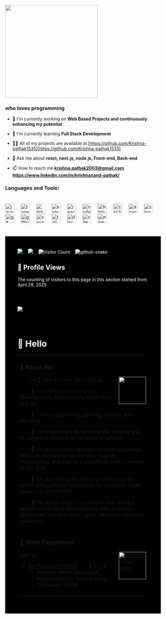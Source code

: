 <div align="left">
  <img height="300" src="https://i.ibb.co/5xhWZJGy/Github-Intro-pic.png">
</div>

###

<h3>who loves programming</h3>

- 🔭 I'm currently working on **Web Based Projects and continuously enhancing my potential**

- 🌱 I'm currently learning **Full Stack Development**

- 👨‍💻 All of my projects are available at [https://github.com/Krishna-pathak1535](https://github.com/Krishna-pathak1535)

- 💬 Ask me about **react, next.js, node.js, Front-end, Back-end**

- 📫 How to reach me **krishna.pathak2003@gmail.com**
**https://www.linkedin.com/in/krishnanand-pathak/**

<h3>Languages and Tools:</h3>



###

<br clear="both">

<div align="left">
  <img src="https://skillicons.dev/icons?i=js" height="30" alt="javascript logo"  />
  <img width="12" />
  <img src="https://skillicons.dev/icons?i=ts" height="30" alt="typescript logo"  />
  <img width="12" />
  <img src="https://skillicons.dev/icons?i=mongodb" height="30" alt="mongodb logo"  />
  <img width="12" />
  <img src="https://skillicons.dev/icons?i=express" height="30" alt="express logo"  />
  <img width="12" />
  <img src="https://skillicons.dev/icons?i=react" height="30" alt="react logo"  />
  <img width="12" />
  <img src="https://skillicons.dev/icons?i=nodejs" height="30" alt="nodejs logo"  />
  <img width="12" />
  <img src="https://skillicons.dev/icons?i=html" height="30" alt="html5 logo"  />
  <img width="12" />
  <img src="https://skillicons.dev/icons?i=css" height="30" alt="css3 logo"  />
  <img width="12" />
  <img src="https://cdn.jsdelivr.net/gh/devicons/devicon/icons/apache/apache-original.svg" height="30" alt="apache logo"  />
  <img width="12" />
  <img src="https://skillicons.dev/icons?i=c" height="30" alt="c logo"  />
  <img width="12" />
  <img src="https://skillicons.dev/icons?i=git" height="30" alt="git logo"  />
  <img width="12" />
  <img src="https://skillicons.dev/icons?i=github" height="30" alt="github logo"  />
  <img width="12" />
  <img src="https://skillicons.dev/icons?i=vscode" height="30" alt="vscode logo"  />
  <img width="12" />
  <img src="https://skillicons.dev/icons?i=tailwind" height="30" alt="tailwindcss logo"  />
  <img width="12" />
  <img src="https://skillicons.dev/icons?i=discord" height="30" alt="discord logo"  />
  <img width="12" />
  <img src="https://skillicons.dev/icons?i=vite" height="30" alt="vite logo"  />
  <img width="12" />
  <img src="https://cdn.jsdelivr.net/gh/devicons/devicon/icons/npm/npm-original-wordmark.svg" height="30" alt="npm logo"  />
</div>

###



  <!-- for beauty -->
  <div>&nbsp;</div>

  <!-- profile logo -->
  <div style="background-color:black;color:white;padding:40px">
    <a href="https://www.instagram.com/krishna_nand_pathak9/?__pwa=1#"><img src="https://img.shields.io/badge/Instagram-Instagram-ee2a7b" /></a>&emsp;
    <a href="https://krishnanand-cyber.netlify.app/"><img src="https://img.shields.io/website?url=https%3A%2F%2Faoudumbar.netlify.app%2F" /></a>&emsp;
    <!-- visitor -->
    <img src="https://komarev.com/ghpvc/?username=Aoudumber-Bade&label=Views&color=orange&style=flat" alt="Visitor Count" />&emsp;


  <!-- Snake Code Contribution Map -->
  <picture>
    <source media="(prefers-color-scheme: dark)" srcset="https://cdn.jsdelivr.net/gh/Aoudumber-Bade/Aoudumber-Bade/profile-snake-contrib/github-contribution-grid-snake-dark.svg" />
    <source media="(prefers-color-scheme: light)" srcset="https://cdn.jsdelivr.net/gh/Aoudumber-Bade/Aoudumber-Bade/profile-snake-contrib/github-contribution-grid-snake.svg" />
    <img alt="github-snake" src="https://cdn.jsdelivr.net/gh/Aoudumber-Bade/Aoudumber-Bade/profile-snake-contrib/github-contribution-grid-snake-dark.svg" />
  </picture>
<br>


## 👤 Profile Views
The counting of visitors to this page in this section started from April 29, 2025

<br><br>

![](https://count.getloli.com/get/@Krishna-pathak1535.github.readme)

<br><br>
#  🙋 Hello

<table>
  
<tr><td>

### 🤺 About Me

<img align="right" width="88" src= "https://i.ibb.co/F4L9YVRK/profile.jpg/">

<p>&emsp;&emsp; Hi 👋, I am Krishna Nand Pathak . </p>
<p>&emsp;&emsp; 👀 I’m interested in Full Stack Development, data science, Blockchain, and AI.</p>
<p>&emsp;&emsp; 💞️ I love programming, gaming, reading, and traveling.</p>
<p>&emsp;&emsp; 🌱 I am passionate about computer science and IT, aiming to become an excellent developer.
<p>&emsp;&emsp; 💞️ I’m not the most intelligent or smartest person, but I can confidently say I’m very curious, hardworking, and a bit of a workaholic when it comes to this field.</p>
<p>&emsp;&emsp; 👀 We are making the world a better place by constructing elegant hierarchies for maximum code reuse and extensibility.</p>
<p>&emsp;&emsp; 🌱 I’m always eager to work with like-minded people in Full Stack Development, data science, Blockchain, and AI to learn, grow, and build impactful solutions.</p>

</td></tr>

<tr><td>

### 🏢 Work Experience

<img align="right" width="88" src="https://i.ibb.co/jvSV4NX1/portfolio-main-page.png" alt="portfolio-main-page" border="0"></>" />

- [My Personal Portfolio](https://krishnanand-cyber.netlify.app/)    &nbsp;&nbsp; &nbsp; &nbsp;     📌 2025
  - Position: MERN Developer
  - Responsibilities: Various tasks
  - Techstack: MERN




</td></tr>

<tr><td>

</table>

